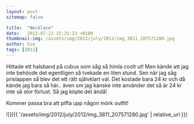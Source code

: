 ```yaml
---
layout: post
sitemap: false

title:  "Necklace"
date:   2012-07-23 15:31:23 +0100
thumbnail-img: /assets/img/2012/july/2012/img_3811_207571280.jpg
author: Eva
tags: [2012]
---
```


Hittade ett halsband på cubus som såg så himla coolt ut! Men kände att jag inte behövde det egentligen så tvekade en liten stund. Sen när jag såg prislappen så blev det ett rätt självklart val. Det kostade bara 24 kr och då kände jag bara så här.. även om jag kanske inte använder det så är 24 kr inte så stor förlust. Så jag köpte det ändå!

Kommer passa bra att piffa upp någon mörk outfit!

![]({{ '/assets/img/2012/july/2012/img_3811_207571280.jpg'  | relative_url }})

